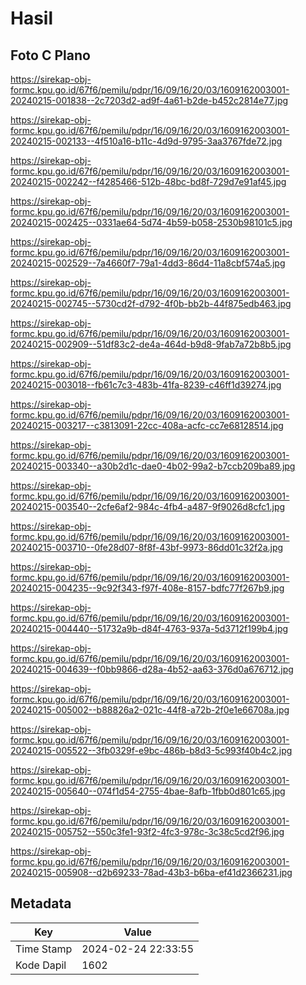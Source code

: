 # Hasil

## Foto C Plano

https://sirekap-obj-formc.kpu.go.id/67f6/pemilu/pdpr/16/09/16/20/03/1609162003001-20240215-001838--2c7203d2-ad9f-4a61-b2de-b452c2814e77.jpg

https://sirekap-obj-formc.kpu.go.id/67f6/pemilu/pdpr/16/09/16/20/03/1609162003001-20240215-002133--4f510a16-b11c-4d9d-9795-3aa3767fde72.jpg

https://sirekap-obj-formc.kpu.go.id/67f6/pemilu/pdpr/16/09/16/20/03/1609162003001-20240215-002242--f4285466-512b-48bc-bd8f-729d7e91af45.jpg

https://sirekap-obj-formc.kpu.go.id/67f6/pemilu/pdpr/16/09/16/20/03/1609162003001-20240215-002425--0331ae64-5d74-4b59-b058-2530b98101c5.jpg

https://sirekap-obj-formc.kpu.go.id/67f6/pemilu/pdpr/16/09/16/20/03/1609162003001-20240215-002529--7a4660f7-79a1-4dd3-86d4-11a8cbf574a5.jpg

https://sirekap-obj-formc.kpu.go.id/67f6/pemilu/pdpr/16/09/16/20/03/1609162003001-20240215-002745--5730cd2f-d792-4f0b-bb2b-44f875edb463.jpg

https://sirekap-obj-formc.kpu.go.id/67f6/pemilu/pdpr/16/09/16/20/03/1609162003001-20240215-002909--51df83c2-de4a-464d-b9d8-9fab7a72b8b5.jpg

https://sirekap-obj-formc.kpu.go.id/67f6/pemilu/pdpr/16/09/16/20/03/1609162003001-20240215-003018--fb61c7c3-483b-41fa-8239-c46ff1d39274.jpg

https://sirekap-obj-formc.kpu.go.id/67f6/pemilu/pdpr/16/09/16/20/03/1609162003001-20240215-003217--c3813091-22cc-408a-acfc-cc7e68128514.jpg

https://sirekap-obj-formc.kpu.go.id/67f6/pemilu/pdpr/16/09/16/20/03/1609162003001-20240215-003340--a30b2d1c-dae0-4b02-99a2-b7ccb209ba89.jpg

https://sirekap-obj-formc.kpu.go.id/67f6/pemilu/pdpr/16/09/16/20/03/1609162003001-20240215-003540--2cfe6af2-984c-4fb4-a487-9f9026d8cfc1.jpg

https://sirekap-obj-formc.kpu.go.id/67f6/pemilu/pdpr/16/09/16/20/03/1609162003001-20240215-003710--0fe28d07-8f8f-43bf-9973-86dd01c32f2a.jpg

https://sirekap-obj-formc.kpu.go.id/67f6/pemilu/pdpr/16/09/16/20/03/1609162003001-20240215-004235--9c92f343-f97f-408e-8157-bdfc77f267b9.jpg

https://sirekap-obj-formc.kpu.go.id/67f6/pemilu/pdpr/16/09/16/20/03/1609162003001-20240215-004440--51732a9b-d84f-4763-937a-5d3712f199b4.jpg

https://sirekap-obj-formc.kpu.go.id/67f6/pemilu/pdpr/16/09/16/20/03/1609162003001-20240215-004639--f0bb9866-d28a-4b52-aa63-376d0a676712.jpg

https://sirekap-obj-formc.kpu.go.id/67f6/pemilu/pdpr/16/09/16/20/03/1609162003001-20240215-005002--b88826a2-021c-44f8-a72b-2f0e1e66708a.jpg

https://sirekap-obj-formc.kpu.go.id/67f6/pemilu/pdpr/16/09/16/20/03/1609162003001-20240215-005522--3fb0329f-e9bc-486b-b8d3-5c993f40b4c2.jpg

https://sirekap-obj-formc.kpu.go.id/67f6/pemilu/pdpr/16/09/16/20/03/1609162003001-20240215-005640--074f1d54-2755-4bae-8afb-1fbb0d801c65.jpg

https://sirekap-obj-formc.kpu.go.id/67f6/pemilu/pdpr/16/09/16/20/03/1609162003001-20240215-005752--550c3fe1-93f2-4fc3-978c-3c38c5cd2f96.jpg

https://sirekap-obj-formc.kpu.go.id/67f6/pemilu/pdpr/16/09/16/20/03/1609162003001-20240215-005908--d2b69233-78ad-43b3-b6ba-ef41d2366231.jpg


## Metadata

| Key        | Value               |
| ---------- | ------------------- |
| Time Stamp | 2024-02-24 22:33:55 |
| Kode Dapil | 1602                |



